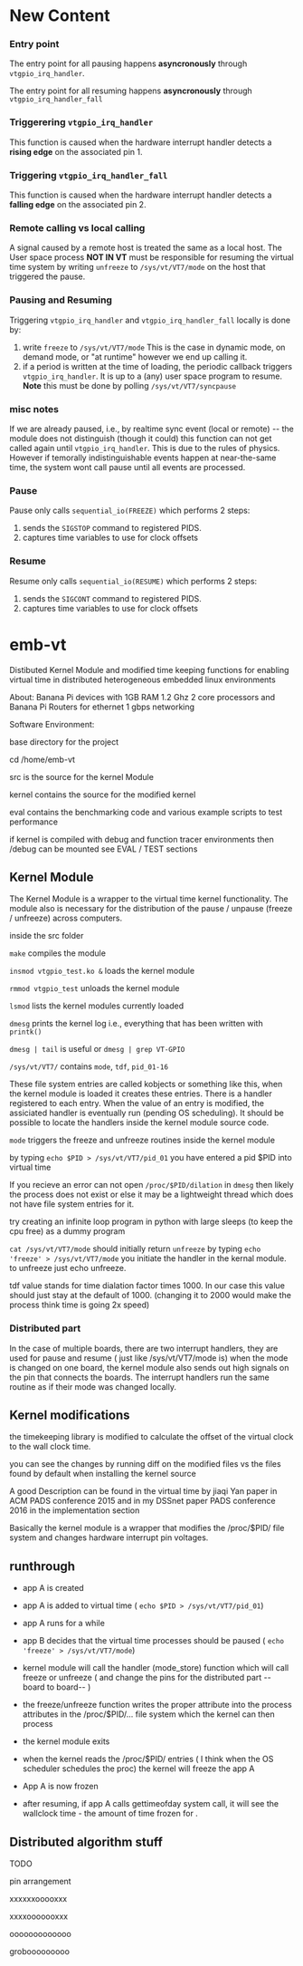 # New Content

### Entry point
The entry point for all pausing happens **asyncronously** through `vtgpio_irq_handler`.

The entry point for all resuming happens **asyncronously** through `vtgpio_irq_handler_fall`

### Triggerering `vtgpio_irq_handler`
This function is caused when the hardware interrupt handler detects a **rising edge** on the associated pin 1. 

### Triggering `vtgpio_irq_handler_fall`
This function is caused when the hardware interrupt handler detects a **falling edge** on the associated pin 2. 

### Remote calling vs local calling

A signal caused by a remote host is treated the same as a local host. The User space process **NOT IN VT** must be responsible for resuming the virtual time system by writing `unfreeze` to `/sys/vt/VT7/mode` on the host that triggered the pause.

### Pausing and Resuming 

Triggering `vtgpio_irq_handler` and `vtgpio_irq_handler_fall` locally is done by:
1. write `freeze` to `/sys/vt/VT7/mode` This is the case in dynamic mode, on demand mode, or "at runtime" however we end up calling it.
1. if a period is written at the time of loading, the periodic callback triggers `vtgpio_irq_handler`. It is up to a (any) user space program to resume. **Note** this must be done by polling `/sys/vt/VT7/syncpause` 

### misc notes
If we are already paused, i.e., by realtime sync event (local or remote) -- the module does not distinguish (though it could) this function can not get called again until `vtgpio_irq_handler`. This is due to the rules of physics. However if temorally indistinguishable events happen at near-the-same time, the system wont call pause until all events are processed.


### Pause 
Pause only calls `sequential_io(FREEZE)` which performs 2 steps:

1. sends the `SIGSTOP` command to registered PIDS. 
1. captures time variables to use for clock offsets 

### Resume
Resume only calls `sequential_io(RESUME)` which performs 2 steps:

1. sends the `SIGCONT` command to registered PIDS. 
1. captures time variables to use for clock offsets 



# emb-vt
Distibuted Kernel Module and modified time keeping functions for enabling virtual time in distributed heterogeneous embedded linux environments

About: Banana Pi devices with 1GB RAM 1.2 Ghz 2 core processors and Banana Pi Routers for ethernet 1 gbps networking

Software Environment:

base directory for the project

cd /home/emb-vt 

src is the source for the kernel Module

kernel contains the source for the modified kernel 

eval contains the benchmarking code and various example scripts to test performance

if kernel is compiled with debug and function tracer environments then /debug can be mounted see EVAL / TEST sections

## Kernel Module

The Kernel Module is a wrapper to the virtual time kernel functionality. The module also is necessary for the distribution of the pause / unpause (freeze / unfreeze) across computers.

inside the src folder

`make` compiles the module 

`insmod vtgpio_test.ko &` loads the kernel module

`rmmod vtgpio_test` unloads the kernel module 

`lsmod` lists the kernel modules currently loaded

`dmesg` prints the kernel log  i.e.,  everything that has been written with `printk()`

`dmesg | tail` is useful or `dmesg | grep VT-GPIO`

`/sys/vt/VT7/` contains `mode`, `tdf`, `pid_01-16`

These file system entries are called kobjects or something like this, when the kernel module is loaded it creates these entries. There is a handler registered to each entry. When the value of an entry is modified, the assiciated handler is eventually run (pending OS scheduling). It should be possible to locate the handlers inside the kernel module source code. 

`mode` triggers the freeze and unfreeze routines inside the kernel module

by typing `echo $PID > /sys/vt/VT7/pid_01` you have entered a pid $PID into virtual time 

If you recieve an error can not open `/proc/$PID/dilation` in `dmesg` then likely the process does not exist or else it may be a lightweight thread which does not have file system entries for it.

try creating an infinite loop program in python with large sleeps (to keep the cpu free) as a dummy program

`cat /sys/vt/VT7/mode` should initially return `unfreeze` by typing `echo 'freeze' > /sys/vt/VT7/mode` you initiate the handler in the kernal module. to unfreeze just echo unfreeze.

tdf value stands for time dialation factor times 1000. In our case this value should just stay at the default of 1000. (changing it to 2000 would make the process think time is going 2x speed)


### Distributed part

In the case of multiple boards, there are two interrupt handlers, they are used for pause and resume ( just like /sys/vt/VT7/mode is) when the mode is changed on one board, the kernel module also sends out high signals on the pin that connects the boards. The interrupt handlers run the same routine as if their mode was changed locally. 

## Kernel modifications

the timekeeping library is modified to calculate the offset of the virtual clock to the wall clock time.

you can see the changes by running diff on the modified files vs the files found by default when installing the kernel source 

A good Description can be found in the virtual time by jiaqi Yan  paper in ACM PADS conference 2015 and in my DSSnet paper PADS conference 2016 in the implementation section 


Basically the kernel module is a wrapper that modifies the /proc/$PID/ file system and changes hardware interrupt pin voltages.


## runthrough

- app A is created
- app A is added to virtual time ( `echo $PID > /sys/vt/VT7/pid_01`)
- app A runs for a while
- app B decides that the virtual time processes should be paused ( `echo 'freeze' > /sys/vt/VT7/mode`)
- kernel module will call the handler (mode_store) function which will call freeze or unfreeze ( and change the pins for the distributed part -- board to board-- )
- the freeze/unfreeze function writes the proper attribute into the process attributes in the /proc/$PID/... file system which the kernel can then process
- the kernel module exits
- when the kernel reads the /proc/$PID/ entries ( I think when the OS scheduler schedules the proc) the kernel will freeze the app A
- App A is now frozen

- after resuming, if app A calls gettimeofday system call, it will see the wallclock time - the amount of time frozen for .

## Distributed algorithm stuff

TODO

pin arrangement

xxxxxxooooxxx
      
xxxxooooooxxx 

ooooooooooooo

grobooooooooo
